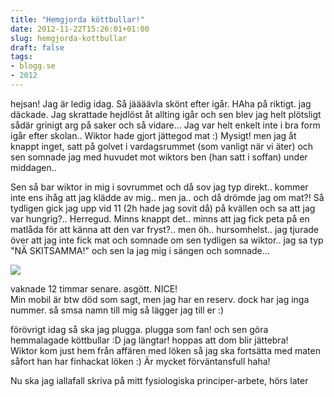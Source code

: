 ```yaml
---
title: "Hemgjorda köttbullar!"
date: 2012-11-22T15:26:01+01:00
slug: hemgjorda-kottbullar
draft: false
tags:
- blogg.se
- 2012
---
```

hejsan! Jag är ledig idag. Så jäääävla skönt efter igår. HAha på riktigt. jag däckade. Jag skrattade hejdlöst åt allting igår och sen blev jag helt plötsligt sådär grinigt arg på saker och så vidare... Jag var helt enkelt inte i bra form igår efter skolan.. Wiktor hade gjort jättegod mat :) Mysigt! men jag åt knappt inget, satt på golvet i vardagsrummet (som vanligt när vi äter) och sen somnade jag med huvudet mot wiktors ben (han satt i soffan) under middagen..  
  
Sen så bar wiktor in mig i sovrummet och då sov jag typ direkt.. kommer inte ens ihåg att jag klädde av mig.. men ja.. och då drömde jag om mat?! Så tydligen gick jag upp vid 11 (2h hade jag sovit då) på kvällen och sa att jag var hungrig?.. Herregud. Minns knappt det.. minns att jag fick peta på en matlåda för att känna att den var fryst?.. men öh.. hursomhelst.. jag tjurade över att jag inte fick mat och somnade om sen tydligen sa wiktor.. jag sa typ "NÄ SKITSAMMA!" och sen la jag mig i sängen och somnade...

![](/assets/images/blogg.se/homersleep_50ae35d6e087c35c525deddd.gif)

  
  
vaknade 12 timmar senare. asgött. NICE!  
Min mobil är btw död som sagt, men jag har en reserv. dock har jag inga nummer. så smsa namn till mig så lägger jag till er :)  
  
förövrigt idag så ska jag plugga. plugga som fan! och sen göra hemmalagade köttbullar :D jag längtar! hoppas att dom blir jättebra!  
Wiktor kom just hem från affären med löken så jag ska fortsätta med maten såfort han har finhackat löken :) Är mycket förväntansfull haha!

Nu ska jag iallafall skriva på mitt fysiologiska principer-arbete, hörs later